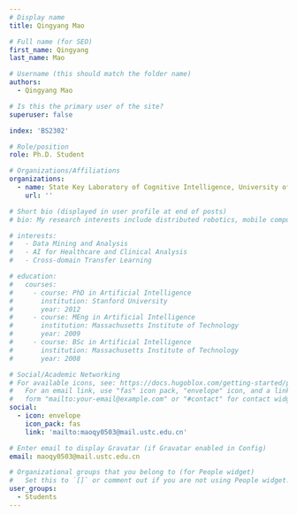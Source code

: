 ```yaml
---
# Display name
title: Qingyang Mao

# Full name (for SEO)
first_name: Qingyang
last_name: Mao

# Username (this should match the folder name)
authors:
  - Qingyang Mao

# Is this the primary user of the site?
superuser: false

index: 'BS2302'

# Role/position
role: Ph.D. Student

# Organizations/Affiliations
organizations:
  - name: State Key Laboratory of Cognitive Intelligence, University of Science and Technology of China
    url: ''

# Short bio (displayed in user profile at end of posts)
# bio: My research interests include distributed robotics, mobile computing and programmable matter.

# interests:
#   - Data Mining and Analysis
#   - AI for Healthcare and Clinical Analysis
#   - Cross-domain Transfer Learning

# education:
#   courses:
#     - course: PhD in Artificial Intelligence
#       institution: Stanford University
#       year: 2012
#     - course: MEng in Artificial Intelligence
#       institution: Massachusetts Institute of Technology
#       year: 2009
#     - course: BSc in Artificial Intelligence
#       institution: Massachusetts Institute of Technology
#       year: 2008

# Social/Academic Networking
# For available icons, see: https://docs.hugoblox.com/getting-started/page-builder/#icons
#   For an email link, use "fas" icon pack, "envelope" icon, and a link in the
#   form "mailto:your-email@example.com" or "#contact" for contact widget.
social:
  - icon: envelope
    icon_pack: fas
    link: 'mailto:maoqy0503@mail.ustc.edu.cn'

# Enter email to display Gravatar (if Gravatar enabled in Config)
email: maoqy0503@mail.ustc.edu.cn

# Organizational groups that you belong to (for People widget)
#   Set this to `[]` or comment out if you are not using People widget.
user_groups:
  - Students
---
```


